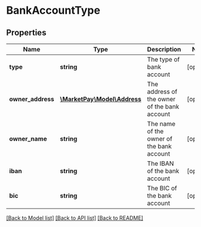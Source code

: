 # BankAccountType

## Properties
Name | Type | Description | Notes
------------ | ------------- | ------------- | -------------
**type** | **string** | The type of bank account | [optional] 
**owner_address** | [**\MarketPay\Model\Address**](Address.md) | The address of the owner of the bank account | [optional] 
**owner_name** | **string** | The name of the owner of the bank account | [optional] 
**iban** | **string** | The IBAN of the bank account | [optional] 
**bic** | **string** | The BIC of the bank account | [optional] 

[[Back to Model list]](../README.md#documentation-for-models) [[Back to API list]](../README.md#documentation-for-api-endpoints) [[Back to README]](../README.md)


